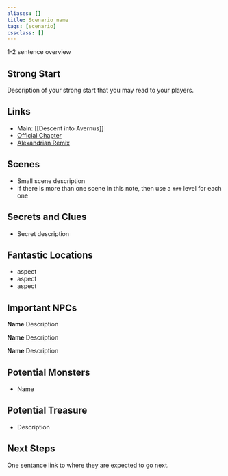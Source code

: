 ```yaml
---
aliases: []
title: Scenario name
tags: [scenario]
cssclass: []
---
```


1-2 sentence overview

## Strong Start

Description of your strong start that you may read to your players.

## Links
- Main: [[Descent into Avernus]]
- [Official Chapter](https://www.dndbeyond.com/sources/bgdia)
- [Alexandrian Remix](https://thealexandrian.net/wordpress/44214/roleplaying-games/remixing-avernus)

## Scenes

- Small scene description
- If there is more than one scene in this note, then use a `###` level for each one

## Secrets and Clues

- Secret description

## Fantastic Locations

- aspect
- aspect
- aspect

## Important NPCs

**Name** Description

**Name** Description

**Name** Description

## Potential Monsters

- Name

## Potential Treasure

- Description

## Next Steps

One sentance link to where they are expected to go next.